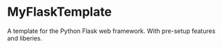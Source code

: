 # MyFlaskTemplate
A template for the Python Flask web framework. With pre-setup features and liberies.
